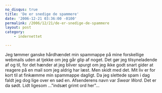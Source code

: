 ```yaml
---
no_disqus: true
title: 'De er snedige de spammere'
date: '2006-12-21 03:36:00 -0100'
permalink: /2006/12/21/de-er-snedige-de-spammere
layout: post
category:
    - indernettet

---
```

Jeg tømmer ganske hårdhændet min spammappe på mine forskellige webmails uden at tjekke om jeg går glip af noget. Det gør jeg tilsyneladende af og til, for det hænder at jeg bliver spurgt om jeg ikke godt snart gider at reagere på en mail som jeg aldrig har læst. Men skidt med det. Mit liv er for kort til at finkæmme min spammappe dagligt. Da jeg slettede spam i dag faldt jeg dog lige over en sød en. Afsenderens navn var _Swear Word_. Det er da sødt. Lidt ligesom ..."indsæt grimt ord her"...
